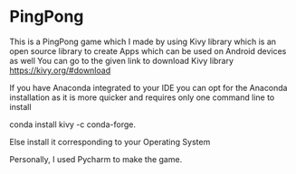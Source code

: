 # PingPong
This is a PingPong game which I made by using Kivy library which is an open source library to create Apps which can be used on Android devices as well
You can go to the given link to download Kivy library 
https://kivy.org/#download

If you have Anaconda integrated to your IDE you can opt for the Anaconda installation as it is more quicker and requires only one command line to install

   conda install kivy -c conda-forge. 
	
Else install it corresponding to your Operating System

Personally, I used Pycharm to make the game.
